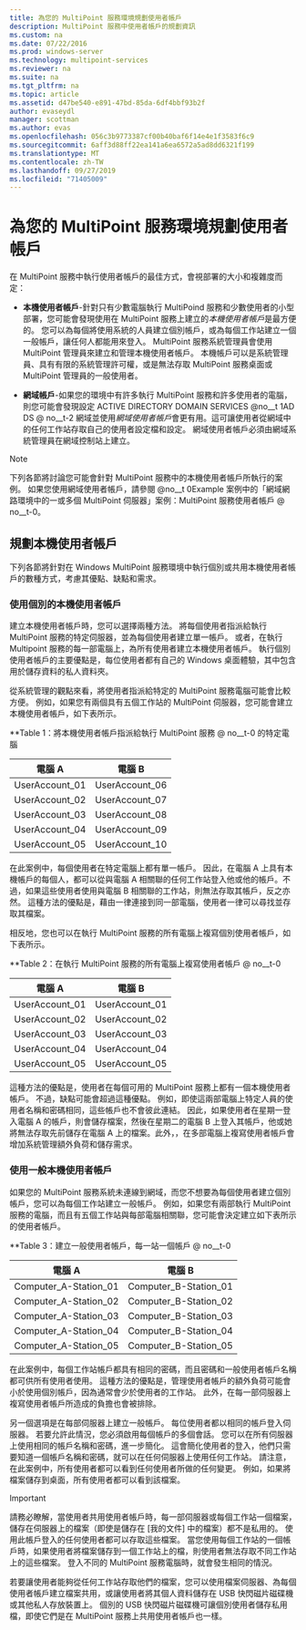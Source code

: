 ```yaml
---
title: 為您的 MultiPoint 服務環境規劃使用者帳戶
description: MultiPoint 服務中使用者帳戶的規劃資訊
ms.custom: na
ms.date: 07/22/2016
ms.prod: windows-server
ms.technology: multipoint-services
ms.reviewer: na
ms.suite: na
ms.tgt_pltfrm: na
ms.topic: article
ms.assetid: d47be540-e891-47bd-85da-6df4bbf93b2f
author: evaseydl
manager: scottman
ms.author: evas
ms.openlocfilehash: 056c3b9773387cf00b40baf6f14e4e1f3583f6c9
ms.sourcegitcommit: 6aff3d88ff22ea141a6ea6572a5ad8dd6321f199
ms.translationtype: MT
ms.contentlocale: zh-TW
ms.lasthandoff: 09/27/2019
ms.locfileid: "71405009"
---
```

# <a name="plan-user-accounts-for-your-multipoint-services-environment"></a>為您的 MultiPoint 服務環境規劃使用者帳戶
在 MultiPoint 服務中執行使用者帳戶的最佳方式，會視部署的大小和複雜度而定：  
  
-   **本機使用者帳戶**-針對只有少數電腦執行 MultiPoind 服務和少數使用者的小型部署，您可能會發現使用在 MultiPoint 服務上建立的*本機使用者帳戶*是最方便的。 您可以為每個將使用系統的人員建立個別帳戶，或為每個工作站建立一個一般帳戶，讓任何人都能用來登入。 MultiPoint 服務系統管理員會使用 MultiPoint 管理員來建立和管理本機使用者帳戶。 本機帳戶可以是系統管理員、具有有限的系統管理許可權，或是無法存取 MultiPoint 服務桌面或 MultiPoint 管理員的一般使用者。  
  
-   **網域帳戶**-如果您的環境中有許多執行 MultiPoint 服務和許多使用者的電腦，則您可能會發現設定 ACTIVE DIRECTORY DOMAIN SERVICES @no__t 1AD DS @ no__t-2 網域並使用*網域使用者帳戶*會更有用。這可讓使用者從網域中的任何工作站存取自己的使用者設定檔和設定。 網域使用者帳戶必須由網域系統管理員在網域控制站上建立。  
  
> [!NOTE]  
> 下列各節將討論您可能會針對 MultiPoint 服務中的本機使用者帳戶所執行的案例。 如果您使用網域使用者帳戶，請參閱 @no__t 0Example 案例中的「網域網路環境中的一或多個 MultiPoint 伺服器」案例：MultiPoint 服務使用者帳戶 @ no__t-0。  
  
## <a name="planning-local-user-accounts"></a>規劃本機使用者帳戶  
下列各節將針對在 Windows MultiPoint 服務環境中執行個別或共用本機使用者帳戶的數種方式，考慮其優點、缺點和需求。  
  
### <a name="use-individual-local-user-accounts"></a>使用個別的本機使用者帳戶  
建立本機使用者帳戶時，您可以選擇兩種方法。  將每個使用者指派給執行 MultiPoint 服務的特定伺服器，並為每個使用者建立單一帳戶。 或者，在執行 Multipoint 服務的每一部電腦上，為所有使用者建立本機使用者帳戶。 執行個別使用者帳戶的主要優點是，每位使用者都有自己的 Windows 桌面體驗，其中包含用於儲存資料的私人資料夾。 
  
從系統管理的觀點來看，將使用者指派給特定的 MultiPoint 服務電腦可能會比較方便。 例如，如果您有兩個具有五個工作站的 MultiPoint 伺服器，您可能會建立本機使用者帳戶，如下表所示。  
  
**Table 1：將本機使用者帳戶指派給執行 MultiPoint 服務 @ no__t-0 的特定電腦  
  
|電腦 A|電腦 B|  
|--------------|--------------|  
|UserAccount_01|UserAccount_06|  
|UserAccount_02|UserAccount_07|  
|UserAccount_03|UserAccount_08|  
|UserAccount_04|UserAccount_09|  
|UserAccount_05|UserAccount_10|  
  
在此案例中，每個使用者在特定電腦上都有單一帳戶。 因此，在電腦 A 上具有本機帳戶的每個人，都可以從與電腦 A 相關聯的任何工作站登入他或他的帳戶。不過，如果這些使用者使用與電腦 B 相關聯的工作站，則無法存取其帳戶，反之亦然。 這種方法的優點是，藉由一律連接到同一部電腦，使用者一律可以尋找並存取其檔案。  
  
相反地，您也可以在執行 MultiPoint 服務的所有電腦上複寫個別使用者帳戶，如下表所示。  
  
**Table 2：在執行 MultiPoint 服務的所有電腦上複寫使用者帳戶 @ no__t-0  
  
|電腦 A|電腦 B|  
|--------------|--------------|  
|UserAccount_01|UserAccount_01|  
|UserAccount_02|UserAccount_02|  
|UserAccount_03|UserAccount_03|  
|UserAccount_04|UserAccount_04|  
|UserAccount_05|UserAccount_05|  
  
這種方法的優點是，使用者在每個可用的 MultiPoint 服務上都有一個本機使用者帳戶。 不過，缺點可能會超過這種優點。 例如，即使這兩部電腦上特定人員的使用者名稱和密碼相同，這些帳戶也不會彼此連結。 因此，如果使用者在星期一登入電腦 A 的帳戶，則會儲存檔案，然後在星期二的電腦 B 上登入其帳戶，他或她將無法存取先前儲存在電腦 A 上的檔案。此外，，在多部電腦上複寫使用者帳戶會增加系統管理額外負荷和儲存需求。  
  
### <a name="use-generic-local-user-accounts"></a>使用一般本機使用者帳戶  
如果您的 MultiPoint 服務系統未連線到網域，而您不想要為每個使用者建立個別帳戶，您可以為每個工作站建立一般帳戶。 例如，如果您有兩部執行 MultiPoint 服務的電腦，而且有五個工作站與每部電腦相關聯，您可能會決定建立如下表所示的使用者帳戶。  
  
**Table 3：建立一般使用者帳戶，每一站一個帳戶 @ no__t-0  
  
|電腦 A|電腦 B|  
|--------------|--------------|  
|Computer_A-Station_01|Computer_B-Station_01|  
|Computer_A-Station_02|Computer_B-Station_02|  
|Computer_A-Station_03|Computer_B-Station_03|  
|Computer_A-Station_04|Computer_B-Station_04|  
|Computer_A-Station_05|Computer_B-Station_05|  
  
在此案例中，每個工作站帳戶都具有相同的密碼，而且密碼和一般使用者帳戶名稱都可供所有使用者使用。 這種方法的優點是，管理使用者帳戶的額外負荷可能會小於使用個別帳戶，因為通常會少於使用者的工作站。 此外，在每一部伺服器上複寫使用者帳戶所造成的負擔也會被排除。  
  
另一個選項是在每部伺服器上建立一般帳戶。 每位使用者都以相同的帳戶登入伺服器。 若要允許此情況，您必須啟用每個帳戶的多個會話。 您可以在所有伺服器上使用相同的帳戶名稱和密碼，進一步簡化。 這會簡化使用者的登入，他們只需要知道一個帳戶名稱和密碼，就可以在任何伺服器上使用任何工作站。 請注意，在此案例中，所有使用者都可以看到任何使用者所做的任何變更。 例如，如果將檔案儲存到桌面，所有使用者都可以看到該檔案。  
  
> [!IMPORTANT]  
> 請務必瞭解，當使用者共用使用者帳戶時，每一部伺服器或每個工作站一個檔案，儲存在伺服器上的檔案（即使是儲存在 [我的文件] 中的檔案）都不是私用的。 使用此帳戶登入的任何使用者都可以存取這些檔案。 當您使用每個工作站的一個帳戶時，如果使用者將檔案儲存到一個工作站上的檔，則使用者無法存取不同工作站上的這些檔案。 登入不同的 MultiPoint 服務電腦時，就會發生相同的情況。  
  
若要讓使用者能夠從任何工作站存取他們的檔案，您可以使用檔案伺服器、為每個使用者帳戶建立檔案共用，或讓使用者將其個人資料儲存在 USB 快閃磁片磁碟機或其他私人存放裝置上。 個別的 USB 快閃磁片磁碟機可讓個別使用者儲存私用檔，即使它們是在 MultiPoint 服務上共用使用者帳戶也一樣。